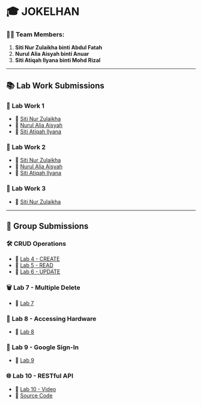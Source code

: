 # 🎓 **JOKELHAN**

### 👩‍💻 **Team Members:**
1. **Siti Nur Zulaikha binti Abdul Fatah**
2. **Nurul Alia Aisyah binti Anuar**
3. **Siti Atiqah Ilyana binti Mohd Rizal**

---

## 📚 **Lab Work Submissions**

### 🧪 **Lab Work 1**
- 🔗 [Siti Nur Zulaikha](https://t.me/c/1268048899/34316?thread=33987)  
- 🔗 [Nurul Alia Aisyah](https://t.me/c/1268048899/34324?thread=33987)  
- 🔗 [Siti Atiqah Ilyana](https://t.me/c/1268048899/34401?thread=33987)  

### 🧪 **Lab Work 2**
- 🔗 [Siti Nur Zulaikha](https://t.me/c/1268048899/34396?thread=33988)  
- 🔗 [Nurul Alia Aisyah](https://t.me/c/1268048899/34647?thread=33988)  
- 🔗 [Siti Atiqah Ilyana](https://t.me/c/1268048899/34405?thread=33988)  

### 🧪 **Lab Work 3**
- 🔗 [Siti Nur Zulaikha](https://t.me/c/1268048899/36731?thread=34431)  

---

## 🤝 **Group Submissions**

### 🛠️ **CRUD Operations**
- 📌 [Lab 4 - CREATE](https://t.me/c/1268048899/37669?thread=34742)  
- 📌 [Lab 5 - READ](https://t.me/c/1268048899/37670?thread=35017)  
- 📌 [Lab 6 - UPDATE](https://t.me/c/1268048899/37671?thread=35389)  

### 🗑️ **Lab 7 - Multiple Delete**
- 🔗 [Lab 7](https://t.me/c/1268048899/37695?thread=36561)  

### 📱 **Lab 8 - Accessing Hardware**
- 🔗 [Lab 8](https://t.me/c/1268048899/37693?thread=36562)  

### 🔐 **Lab 9 - Google Sign-In**
- 🔗 [Lab 9](https://t.me/c/1268048899/37696?thread=36566)  

### 🌐 **Lab 10 - RESTful API**
- 🎥 [Lab 10 - Video](https://youtu.be/H54DVL5im4E?si=dzIwuMmsWwtVx5sZ)  
- 📂 [Source Code](https://github.com/zulaikha00/lab10-RESTful-API)  
